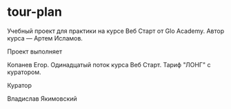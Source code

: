 # tour-plan

Учебный проект для практики на курсе Веб Старт от Glo Academy. Автор курса — Артем Исламов.

Проект выполняет

Копанев Егор. Одинадцатый поток курса Веб Старт. Тариф "ЛОНГ" с куратором.

Куратор

Владислав Якимовский

